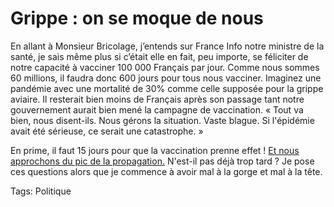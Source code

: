 # Grippe : on se moque de nous

En allant à Monsieur Bricolage, j’entends sur France Info notre ministre de la santé, je sais même plus si c’était elle en fait, peu importe, se féliciter de notre capacité à vacciner 100 000 Français par jour. Comme nous sommes 60 millions, il faudra donc 600 jours pour tous nous vacciner. Imaginez une pandémie avec une mortalité de 30% comme celle supposée pour la grippe aviaire. Il resterait bien moins de Français après son passage tant notre gouvernement aurait bien mené la campagne de vaccination. « Tout va bien, nous disent-ils. Nous gérons la situation. Vaste blague. Si l'épidémie avait été sérieuse, ce serait une catastrophe. »

En prime, il faut 15 jours pour que la vaccination prenne effet ! [Et nous approchons du pic de la propagation.](http://www.atoute.org/n/article134.html) N'est-il pas déjà trop tard ? Je pose ces questions alors que je commence à avoir mal à la gorge et mal à la tête.

Tags: Politique